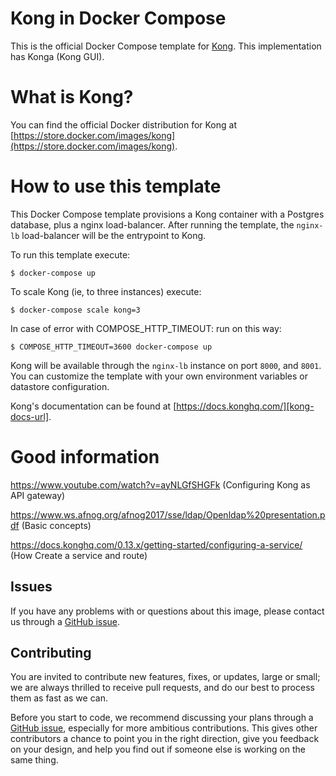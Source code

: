 # Kong in Docker Compose

This is the official Docker Compose template for [Kong][kong-site-url]. This implementation has Konga (Kong GUI).

# What is Kong?

You can find the official Docker distribution for Kong at [https://store.docker.com/images/kong](https://store.docker.com/images/kong).

# How to use this template

This Docker Compose template provisions a Kong container with a Postgres database, plus a nginx load-balancer. After running the template, the `nginx-lb` load-balancer will be the entrypoint to Kong.

To run this template execute:

```shell
$ docker-compose up
```

To scale Kong (ie, to three instances) execute:

```shell
$ docker-compose scale kong=3
```

In case of error with COMPOSE_HTTP_TIMEOUT: run on this way:

```shell
$ COMPOSE_HTTP_TIMEOUT=3600 docker-compose up
```

Kong will be available through the `nginx-lb` instance on port `8000`, and `8001`. You can customize the template with your own environment variables or datastore configuration.

Kong's documentation can be found at [https://docs.konghq.com/][kong-docs-url].

# Good information

https://www.youtube.com/watch?v=ayNLGfSHGFk (Configuring Kong as API gateway)

https://www.ws.afnog.org/afnog2017/sse/ldap/Openldap%20presentation.pdf (Basic concepts)

https://docs.konghq.com/0.13.x/getting-started/configuring-a-service/ (How Create a service and route)

## Issues

If you have any problems with or questions about this image, please contact us through a [GitHub issue][github-new-issue].

## Contributing

You are invited to contribute new features, fixes, or updates, large or small; we are always thrilled to receive pull requests, and do our best to process them as fast as we can.

Before you start to code, we recommend discussing your plans through a [GitHub issue][github-new-issue], especially for more ambitious contributions. This gives other contributors a chance to point you in the right direction, give you feedback on your design, and help you find out if someone else is working on the same thing.

[kong-site-url]: https://konghq.com/
[kong-docs-url]: https://docs.konghq.com/
[github-new-issue]: https://github.com/Kong/docker-kong/issues/new
